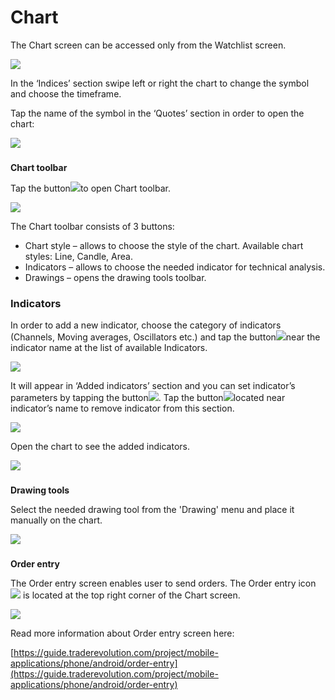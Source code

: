 # Chart

The Chart screen can be accessed only from the Watchlist screen.

![](../../../.gitbook/assets/1%20%2844%29.png)

In the ‘Indices’ section swipe left or right the chart to change the symbol and choose the timeframe.

Tap the name of the symbol in the ‘Quotes’ section in order to open the chart:

![](../../../.gitbook/assets/2%20%2813%29.png)

### **Chart toolbar** 

Tap the button![](../../../.gitbook/assets/tools.jpg)to open Chart toolbar.

![](../../../.gitbook/assets/4%20%2838%29.png)

The Chart toolbar consists of 3 buttons:

* Chart style – allows to choose the style of the chart. Available chart styles: Line, Candle, Area.
* Indicators – allows to choose the needed indicator for technical analysis.
* Drawings – opens the drawing tools toolbar.

### **Indicators**

In order to add a new indicator, choose the category of indicators \(Channels, Moving averages, Oscillators etc.\) and tap the button![](../../../.gitbook/assets/add.%20%282%29.jpg)near the indicator name at the list of available Indicators.

![](../../../.gitbook/assets/5%20%2810%29.png)

It will appear in ‘Added indicators’ section and you can set indicator’s parameters by tapping the button![](../../../.gitbook/assets/modify%20%281%29.jpg). Tap the button![](../../../.gitbook/assets/delete..jpg)located near indicator’s name to remove indicator from this section.

![](../../../.gitbook/assets/7%20%2818%29.png)

Open the chart to see the added indicators.

![](../../../.gitbook/assets/8%20%2817%29.png)

### **Drawing tools** 

Select the needed drawing tool from the 'Drawing' menu and place it manually on the chart.

![](../../../.gitbook/assets/9%20%286%29.png)

### **Order entry** 

The Order entry screen enables user to send orders. The Order entry icon![](../../../.gitbook/assets/oe%20%285%29.jpg)is located at the top right corner of the Chart screen.

![](../../../.gitbook/assets/11%20%284%29.png)

Read more information about Order entry screen here:

[https://guide.traderevolution.com/project/mobile-applications/phone/android/order-entry](https://guide.traderevolution.com/project/mobile-applications/phone/android/order-entry)




